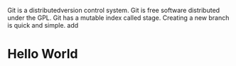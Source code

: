 Git is a distributedversion control system.
Git is free software distributed under the GPL.
Git has a mutable index called stage.
Creating a new branch is quick and simple.
add
# Hello World
